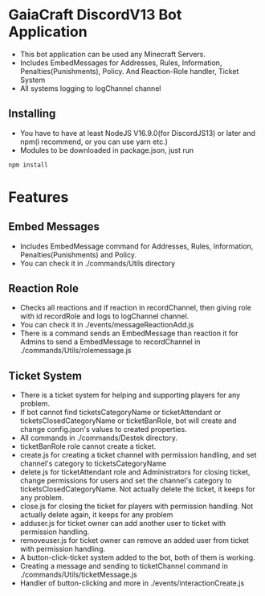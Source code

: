 # GaiaCraft DiscordV13 Bot Application

- This bot application can be used any Minecraft Servers.
- Includes EmbedMessages for Addresses, Rules, Information, Penalties(Punishments), Policy. And Reaction-Role handler,
  Ticket System
- All systems logging to logChannel channel

## Installing
- You have to have at least NodeJS V16.9.0(for DiscordJS13) or later and npm(i recommend, or you can use yarn etc.)
- Modules to be downloaded in package.json, just run
```sh
npm install
```

# Features
## Embed Messages

- Includes EmbedMessage command for Addresses, Rules, Information, Penalties(Punishments) and Policy.
- You can check it in ./commands/Utils directory

## Reaction Role

- Checks all reactions and if reaction in recordChannel, then giving role with id recordRole and logs to logChannel
  channel.
- You can check it in ./events/messageReactionAdd.js
- There is a command sends an EmbedMessage than reaction it for Admins to send a EmbedMessage to recordChannel in
  ./commands/Utils/rolemessage.js

## Ticket System

- There is a ticket system for helping and supporting players for any problem.
- If bot cannot find ticketsCategoryName or ticketAttendant or ticketsClosedCategoryName or ticketBanRole, bot will create and change config.json's values to created properties.
- All commands in ./commands/Destek directory.
- ticketBanRole role cannot create a ticket.
- create.js for creating a ticket channel with permission handling, and set channel's category to ticketsCategoryName
- delete.js for ticketAttendant role and Administrators for closing ticket, change permissions for users and set the
  channel's category to ticketsClosedCategoryName. Not actually delete the ticket, it keeps for any problem.
- close.js for closing the ticket for players with permission handling. Not actually delete again, it keeps for any
  problem
- adduser.js for ticket owner can add another user to ticket with permission handling.
- removeuser.js for ticket owner can remove an added user from ticket with permission handling.
- A button-click-ticket system added to the bot, both of them is working.
- Creating a message and sending to ticketChannel command in ./commands/Utils/ticketMessage.js
- Handler of button-clicking and more in ./events/interactionCreate.js

